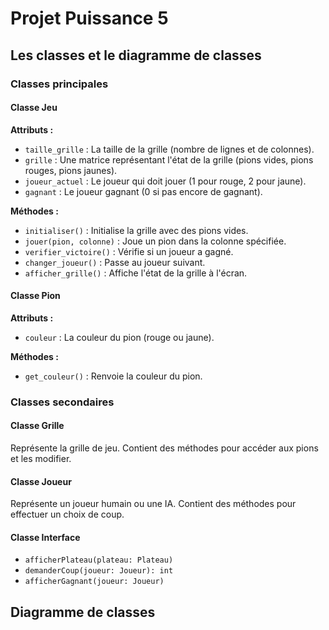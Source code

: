 # Projet Puissance 5

## Les classes et le diagramme de classes

### Classes principales

#### Classe Jeu
**Attributs :**
- `taille_grille` : La taille de la grille (nombre de lignes et de colonnes).
- `grille` : Une matrice représentant l'état de la grille (pions vides, pions rouges, pions jaunes).
- `joueur_actuel` : Le joueur qui doit jouer (1 pour rouge, 2 pour jaune).
- `gagnant` : Le joueur gagnant (0 si pas encore de gagnant).

**Méthodes :**
- `initialiser()` : Initialise la grille avec des pions vides.
- `jouer(pion, colonne)` : Joue un pion dans la colonne spécifiée.
- `verifier_victoire()` : Vérifie si un joueur a gagné.
- `changer_joueur()` : Passe au joueur suivant.
- `afficher_grille()` : Affiche l'état de la grille à l'écran.

#### Classe Pion
**Attributs :**
- `couleur` : La couleur du pion (rouge ou jaune).

**Méthodes :**
- `get_couleur()` : Renvoie la couleur du pion.

### Classes secondaires

#### Classe Grille
Représente la grille de jeu. Contient des méthodes pour accéder aux pions et les modifier.

#### Classe Joueur
Représente un joueur humain ou une IA. Contient des méthodes pour effectuer un choix de coup.

#### Classe Interface 
- `afficherPlateau(plateau: Plateau)`
- `demanderCoup(joueur: Joueur): int`
- `afficherGagnant(joueur: Joueur)`

## Diagramme de classes